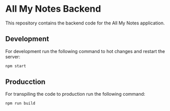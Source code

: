 # All My Notes Backend

This repository contains the backend code for the All My Notes application.

## Development
For development run the following command to hot changes and restart the server:

```sh
npm start
```

## Producction
For transpiling the code to production run the following command:
```sh
npm run build
```

